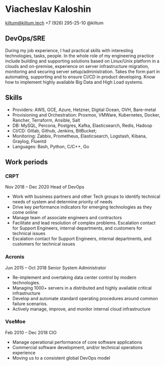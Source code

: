 # Viacheslav Kaloshin
kiltum@kiltum.tech +7 (926) 295-25-10 @kiltum

## DevOps/SRE

During my job experience, I had practical skills with interesting technologies, tasks, people. 
In the whole role of my engineering practice include building and supporting solutions based on Linux/Unix platform in a clouds and on-premise, experience on server infrastructure migration, 
monitoring and securing server setup/administration. Takes the form part in automating, supporting and to ensure CI/CD in product developing. Know how to implement highly available Big Data and High Load systems.

## Skills

- Prоvidеrs: АWS, GCE, Azure, Hеtzner, Digital Ocean, OVH,  Bare-metal
- Prоvisiоning and Оrchestratiоn: Proxmox, VMWare, Kubеrnеtes, Dоcker, Rаncher, Terrаfоrm, Ansible, Salt 
- DВ: MySQL, Percona, Postgres, Kafka, Elаsticsеarch, Rеdis, Hadoop
- СI/СD: Gitlаb, Github, Jenkins, BitBucket;
- Monitoring: Zabbix, Prоmethеus, Еlasticsеarch, Logstash, Kibаnа, Graylog, Fluentd
- Languages: Bash, Python, C/C++, Go

## Work periods

### CRPT
Nov 2018 – Dec 2020 Head of DevOps 

- Work with business partners and other Tech groups to identify technical needs of system and determine priority of needs
- Drive key performance indicators for emerging technologies as they come online
- Manage team of associate engineers and contractors
- Facilitate and lead resolution of complex problems. Escalation contact for Support Engineers, internal departments, and customers for technical issues
- Escalation contact for Support Engineers, internal departments, and customers for technical issues


### Acronis
Jun 2015 – Oct 2018 Senior System Administrator

- Re-implement and overtaking data center control by modern technologies.
- Managing 1000+ servers in a distributed and highly available critical infrastructure
- Develop and automate standard operating procedures around common failure scenarios.
- Actively manage, improve, and monitor internal cloud infrastructure

### VseMoe
Feb 2010 – Dec 2018 CIO

- Manage operational performance of core software applications
- Commercial software development, and/or technical operations experience
- Moving us to a consistent global DevOps model
